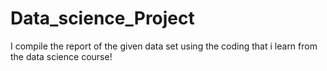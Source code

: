# Data_science_Project
I compile the report of the given data set using the coding that i learn from the data science course!
